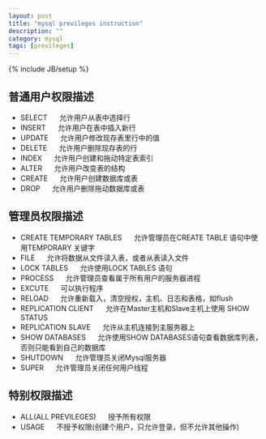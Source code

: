 ```yaml
---
layout: post
title: "mysql previleges instruction"
description: ""
category: mysql
tags: [previleges]
---
```

{% include JB/setup %}
## 普通用户权限描述 ##
- SELECT &nbsp;&nbsp;&nbsp;&nbsp;&nbsp;允许用户从表中选择行
- INSERT &nbsp;&nbsp;&nbsp;&nbsp;&nbsp;允许用户在表中插入新行
- UPDATE &nbsp;&nbsp;&nbsp;&nbsp;&nbsp;允许用户修改现存表里行中的值
- DELETE &nbsp;&nbsp;&nbsp;&nbsp;&nbsp;允许用户删除现存表的行
- INDEX  &nbsp;&nbsp;&nbsp;&nbsp;&nbsp;允许用户创建和拖动特定表索引
- ALTER  &nbsp;&nbsp;&nbsp;&nbsp;&nbsp;允许用户改变表的结构
- CREATE &nbsp;&nbsp;&nbsp;&nbsp;&nbsp;允许用户创建数据库或表
- DROP   &nbsp;&nbsp;&nbsp;&nbsp;&nbsp;允许用户删除拖动数据库或表
## 管理员权限描述 ##
- CREATE TEMPORARY TABLES &nbsp;&nbsp;&nbsp;&nbsp;&nbsp;允许管理员在CREATE TABLE 语句中使用TEMPORARY 关键字
- FILE &nbsp;&nbsp;&nbsp;&nbsp;&nbsp;允许将数据从文件读入表，或者从表读入文件
- LOCK TABLES &nbsp;&nbsp;&nbsp;&nbsp;&nbsp;允许使用LOCK TABLES 语句
- PROCESS &nbsp;&nbsp;&nbsp;&nbsp;&nbsp;允许管理员查看属于所有用户的服务器进程
- EXCUTE  &nbsp;&nbsp;&nbsp;&nbsp;&nbsp;可以执行程序
- RELOAD  &nbsp;&nbsp;&nbsp;&nbsp;&nbsp;允许重新载入，清空授权，主机、日志和表格，如flush
- REPLICATION CLIENT &nbsp;&nbsp;&nbsp;&nbsp;&nbsp;允许在Master主机和Slave主机上使用 SHOW STATUS
- REPLICATION SLAVE  &nbsp;&nbsp;&nbsp;&nbsp;&nbsp;允许从主机连接到主服务器上
- SHOW DATABASES &nbsp;&nbsp;&nbsp;&nbsp;&nbsp;允许使用SHOW DATABASES语句查看数据库列表，否则只能看到自己的数据库
- SHUTDOWN &nbsp;&nbsp;&nbsp;&nbsp;&nbsp;允许管理员关闭Mysql服务器
- SUPER &nbsp;&nbsp;&nbsp;&nbsp;&nbsp;允许管理员关闭任何用户线程
## 特别权限描述 ##
- ALL(ALL PREVILEGES)  &nbsp;&nbsp;&nbsp;&nbsp;&nbsp;授予所有权限
- USAGE &nbsp;&nbsp;&nbsp;&nbsp;&nbsp;不授予权限(创建个用户，只允许登录，但不允许其他操作)
